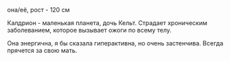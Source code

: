 
она/её, рост - 120 см

Калдрион - маленькая планета, дочь Кельт. Страдает хроническим заболеванием, которое вызывает ожоги по всему телу.

Она энергична, я бы сказала гиперактивна, но очень застенчива. Всегда прячется за свою мать.